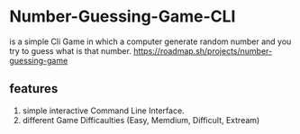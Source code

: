 # Number-Guessing-Game-CLI
is a simple Cli Game in which a computer generate random number and you try to guess what is that number.
https://roadmap.sh/projects/number-guessing-game

## features
1. simple interactive Command Line Interface.
2. different Game Difficaulties (Easy, Memdium, Difficult, Extream)
